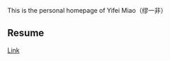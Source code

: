 This is the personal homepage of Yifei Miao（缪一非）
## Resume ##
[Link](https://github.com/MMMIU/mmmiu.github.io/blob/f256f6bb630216c4f46021c940759bdfe3a5360c/_files/CV-YifeiMiao.pdf)
